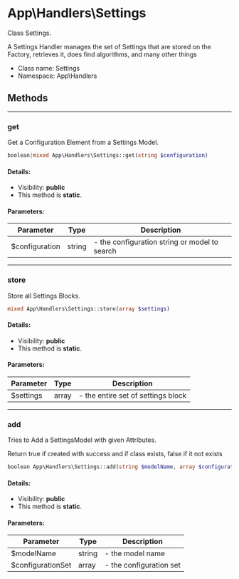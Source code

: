 App\Handlers\Settings
===============

Class Settings.

A Settings Handler manages the set of Settings that are stored on the Factory,
retrieves it, does find algorithms, and many other things


* Class name: Settings
* Namespace: App\Handlers







Methods
-------


<hr>

### get

Get a Configuration Element from a Settings Model.



```php
boolean|mixed App\Handlers\Settings::get(string $configuration)
```

#### Details:
* Visibility: **public**
* This method is **static**.


#### Parameters:

| Parameter | Type | Description |
|-----------|------|-------------|
| $configuration | string |  - the configuration string or model to search |



<hr>

### store

Store all Settings Blocks.



```php
mixed App\Handlers\Settings::store(array $settings)
```

#### Details:
* Visibility: **public**
* This method is **static**.


#### Parameters:

| Parameter | Type | Description |
|-----------|------|-------------|
| $settings | array |  - the entire set of settings block |



<hr>

### add

Tries to Add a SettingsModel with given Attributes.

Return true if created with success and if class exists, false if it not exists

```php
boolean App\Handlers\Settings::add(string $modelName, array $configurationSet)
```

#### Details:
* Visibility: **public**
* This method is **static**.


#### Parameters:

| Parameter | Type | Description |
|-----------|------|-------------|
| $modelName | string |  - the model name |
| $configurationSet | array |  - the configuration set |


